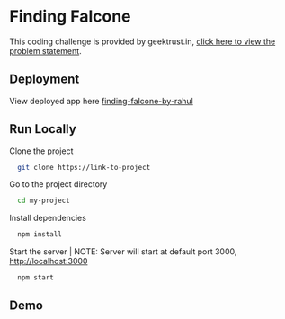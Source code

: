 # Finding Falcone

This coding challenge is provided by geektrust.in, [click here to view the problem statement](https://www.geektrust.com/challenge/space).

## Deployment

View deployed app here [finding-falcone-by-rahul](https://finding-falcone-by-rahul.netlify.app/)

## Run Locally

Clone the project

```bash
  git clone https://link-to-project
```

Go to the project directory

```bash
  cd my-project
```

Install dependencies

```bash
  npm install
```

Start the server | NOTE: Server will start at default port 3000, [http://localhost:3000](http://localhost:3000)

```bash
  npm start
```

## Demo
